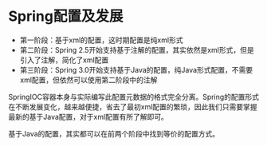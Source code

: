 # Spring配置及发展

- 第一阶段：基于xml的配置，这时期配置是纯xml形式
- 第二阶段：Spring 2.5开始支持基于注解的配置，其实依然是xml形式，但是引入了注解，简化了xml配置
- 第三阶段：Spring 3.0开始支持基于Java的配置，纯Java形式配置，不需要xml配置，但依然可以使用第二阶段中的注解

SpringIOC容器本身与实际编写此配置元数据的格式完全分离。Spring的配置形式在不断发展变化，越来越便捷，省去了最初xml配置的繁琐，因此我们只需要掌握最新的基于Java配置，对于xml配置有所了解即可。

基于Java的配置，其实都可以在前两个阶段中找到等价的配置方式。
